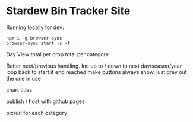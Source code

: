 # Stardew Bin Tracker Site

Running locally for dev:

```
npm i -g browser-sync
browser-sync start -s -f .
```


Day View
total per crop
total per category

Better next/previous handling.
Inc up to / down to next day/season/year
loop back to start if end reached
make buttons always show, just grey out the one in use

chart titles


publish / host with github pages

pic/url for each category